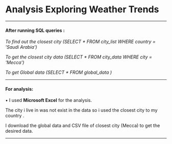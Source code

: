 # Analysis Exploring Weather Trends

--------

#### After running SQL queries :  

*To find out the closest city (SELECT * FROM city_list WHERE country = 'Saudi Arabia')*

*To get the closest city data (SELECT * FROM city_data WHERE city = 'Mecca')*

*To get Global data (SELECT * FROM global_data )*

-------
#### For analysis:

• I used **Microsoft Excel** for the analysis.

The city i live in was not exist in the data so i used the closest city to my country .

I download the global data and CSV file of closest city (Mecca) to get the desired data. 

-------

